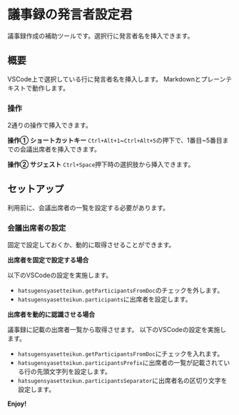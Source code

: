# 議事録の発言者設定君

議事録作成の補助ツールです。選択行に発言者名を挿入できます。

## 概要

VSCode上で選択している行に発言者名を挿入します。
Markdownとプレーンテキストで動作します。

### 操作

2通りの操作で挿入できます。

**操作① ショートカットキー**
 `Ctrl+Alt+1`~`Ctrl+Alt+5`の押下で、1番目~5番目までの会議出席者を挿入できます。  

**操作② サジェスト**
 `Ctrl+Space`押下時の選択肢から挿入できます。

## セットアップ

利用前に、会議出席者の一覧を設定する必要があります。

### 会議出席者の設定

固定で設定しておくか、動的に取得させることができます。

**出席者を固定で設定する場合**

以下のVSCodeの設定を実施します。

- `hatsugensyasetteikun.getParticipantsFromDoc`のチェックを外します。
- `hatsugensyasetteikun.participants`に出席者を設定します。

**出席者を動的に認識させる場合**

議事録に記載の出席者一覧から取得させます。
以下のVSCodeの設定を実施します。

- `hatsugensyasetteikun.getParticipantsFromDoc`にチェックを入れます。
- `hatsugensyasetteikun.participantsPrefix`に出席者の一覧が記載されている行の先頭文字列を設定します。
- `hatsugensyasetteikun.participantsSeparator`に出席者名の区切り文字を設定します。

**Enjoy!**
